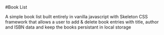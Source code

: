 #Book List

A simple book list built entirely in vanilla javascript with Skeleton CSS framework that allows a user to add & delete book entries with title, author and ISBN data and keep the books persistant in local storage
